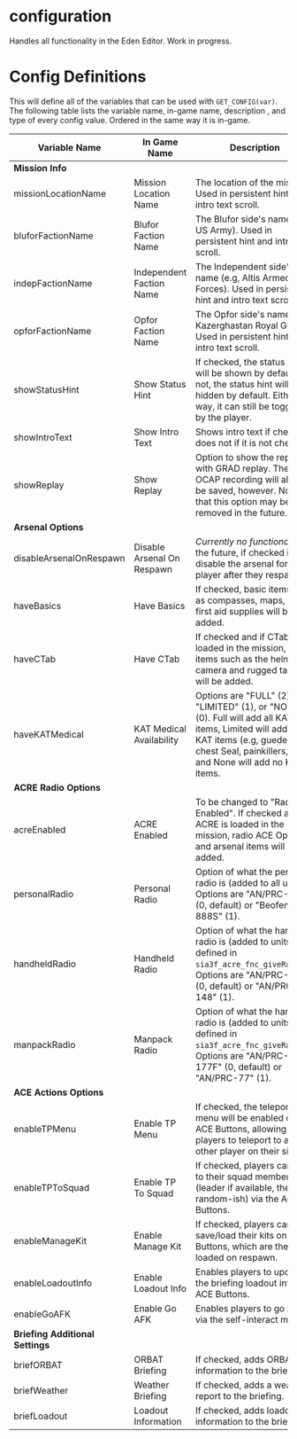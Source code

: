 # configuration

Handles all functionality in the Eden Editor.  Work in progress.

# Config Definitions
This will define all of the variables that can be used with ``GET_CONFIG(var)``.  The following table lists the variable name, in-game name, description , and type of  every config value.  Ordered in the same way it is in-game.

|Variable Name|In Game Name|Description|Type|
|-------------|------------|-----------|----|
|**Mission Info**| | | |
|missionLocationName|Mission Location Name|The location of the mission.  Used in persistent hint and intro text scroll.|String|
|bluforFactionName|Blufor Faction Name|The Blufor side's name (e.g, US Army).  Used in persistent hint and intro text scroll.|String|
|indepFactionName|Independent Faction Name|The Independent side's name (e.g, Altis Armed Forces).  Used in persistent hint and intro text scroll.|String|
|opforFactionName|Opfor Faction Name|The Opfor side's name (e.g, Kazerghastan Royal Guard).  Used in persistent hint and intro text scroll.|String|
|showStatusHint|Show Status Hint|If checked, the status hint will be shown by default.  If not, the status hint will be hidden by default.  Either way, it can still be toggled by the player.|Boolean|
|showIntroText|Show Intro Text|Shows intro text if checked, does not if it is not checked.|Boolean|
|showReplay|Show Replay|Option to show the replay with GRAD replay.  The OCAP recording will always be saved, however.  Note that this option may be removed in the future.|Boolean|
|**Arsenal Options**| | | |
|disableArsenalOnRespawn|Disable Arsenal On Respawn|*Currently no functionality.*  In the future, if checked it will disable the arsenal for the player after they respawn.|Boolean|
|haveBasics|Have Basics|If checked, basic items such as compasses, maps, and first aid supplies will be added.|Boolean|
|haveCTab|Have CTab|If checked and if CTab is loaded in the mission, CTab items such as the helmet camera and rugged tablet will be added.|Boolean|
|haveKATMedical|KAT Medical Availability|Options are "FULL" (2), "LIMITED" (1), or "NONE" (0).  Full will add all KAT items, Limited will add some KAT items (e.g, guedel tube, chest Seal, painkillers, etc.), and None will add no KAT items.|SCALAR<0, 1, 2>|
|**ACRE Radio Options**| | | |
|acreEnabled|ACRE Enabled|To be changed to "Radio Enabled".  If checked and if ACRE is loaded in the mission, radio ACE Options and arsenal items will be added.|Boolean|
|personalRadio|Personal Radio|Option of what the personal radio is (added to all units).  Options are "AN/PRC-343" (0, default) or "Beofeng 888S" (1).|SCALAR<0, 1>|
|handheldRadio|Handheld Radio|Option of what the handheld radio is (added to units defined in ``sia3f_acre_fnc_giveRadios``).  Options are "AN/PRC-152" (0, default) or "AN/PRC-148" (1).|SCALAR<0, 1>|
|manpackRadio|Manpack Radio|Option of what the handheld radio is (added to units defined in ``sia3f_acre_fnc_giveRadios``).  Options are "AN/PRC-177F" (0, default) or "AN/PRC-77" (1).|SCALAR<0, 1>|
|**ACE Actions Options**| | | |
|enableTPMenu|Enable TP Menu|If checked, the teleport menu will be enabled on the ACE Buttons, allowing players to teleport to any other player on their side.|Boolean|
|enableTPToSquad|Enable TP To Squad|If checked, players can TP to their squad member (leader if available, then random-ish) via the ACE Buttons.|Boolean|
|enableManageKit|Enable Manage Kit|If checked, players can save/load their kits on ACE Buttons, which are then loaded on respawn.|Boolean|
|enableLoadoutInfo|Enable Loadout Info|Enables players to update the briefing loadout info on ACE Buttons.|Boolean|
|enableGoAFK|Enable Go AFK|Enables players to go AFK via the self-interact menu.|Boolean|
|**Briefing Additional Settings**| | | |
|briefORBAT|ORBAT Briefing|If checked, adds ORBAT information to the briefing.|Boolean|
|briefWeather|Weather Briefing|If checked, adds a weather report to the briefing.|Boolean|
|briefLoadout|Loadout Information|If checked, adds loadout information to the briefing.|Boolean|
